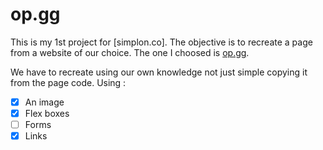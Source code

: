 # op.gg
This is my 1st project for [simplon.co].
The objective is to recreate a page from a website of our choice.
The one I choosed is [op.gg](https://euw.op.gg/).

We have to recreate using our own knowledge not just simple copying it from the page code.
Using : 

 - [x] An image
 - [x] Flex boxes
 - [ ] Forms
 - [x] Links
